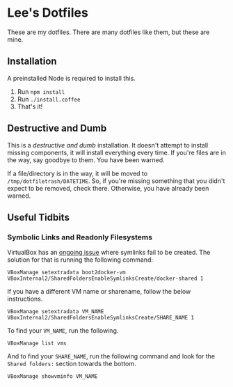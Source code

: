 
# Lee's Dotfiles

These are my dotfiles. There are many dotfiles like them, but these are mine.


##  Installation

A preinstalled Node is required to install this.

1. Run `npm install`
2. Run `./install.coffee`
3. That's it!


## Destructive and Dumb

This is a *destructive and dumb* installation. It doesn't attempt to install
missing components, it will install everything every time. If you're files
are in the way, say goodbye to them. You have been warned.

If a file/directory is in the way, it will be moved to
`/tmp/dotfiletrash/DATETIME`. So, if you're missing something that you didn't
expect to be removed, check there. Otherwise, you have already been warned.


## Useful Tidbits

### Symbolic Links and Readonly Filesystems

VirtualBox has an [ongoing 
issue](https://www.virtualbox.org/ticket/10085) where symlinks fail to be 
created. The solution for that is running the following command:

```
VBoxManage setextradata boot2docker-vm VBoxInternal2/SharedFoldersEnableSymlinksCreate/docker-shared 1
```

If you have a different VM name or sharename, follow the below 
instructions.

```
VBoxManage setextradata VM_NAME VBoxInternal2/SharedFoldersEnableSymlinksCreate/SHARE_NAME 1
```

To find your `VM_NAME`, run the following.

```
VBoxManage list vms
```

And to find your `SHARE_NAME`, run the following command and look for the 
`Shared folders:` section towards the bottom.

```
VBoxManage showvminfo VM_NAME
```

